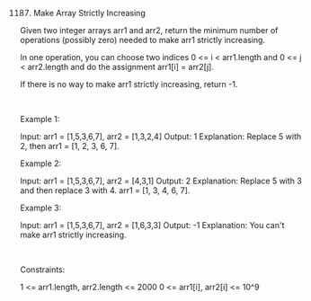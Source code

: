 1187. Make Array Strictly Increasing

Given two integer arrays arr1 and arr2, return the minimum number of operations (possibly zero) needed to make arr1 strictly increasing.

In one operation, you can choose two indices 0 <= i < arr1.length and 0 <= j < arr2.length and do the assignment arr1[i] = arr2[j].

If there is no way to make arr1 strictly increasing, return -1.

 

Example 1:

Input: arr1 = [1,5,3,6,7], arr2 = [1,3,2,4]
Output: 1
Explanation: Replace 5 with 2, then arr1 = [1, 2, 3, 6, 7].


Example 2:

Input: arr1 = [1,5,3,6,7], arr2 = [4,3,1]
Output: 2
Explanation: Replace 5 with 3 and then replace 3 with 4. arr1 = [1, 3, 4, 6, 7].


Example 3:

Input: arr1 = [1,5,3,6,7], arr2 = [1,6,3,3]
Output: -1
Explanation: You can't make arr1 strictly increasing.

 

Constraints:

1 <= arr1.length, arr2.length <= 2000
0 <= arr1[i], arr2[i] <= 10^9

 